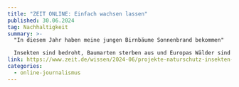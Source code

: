 ```yaml
---
title: "ZEIT ONLINE: Einfach wachsen lassen"
published: 30.06.2024
tag: Nachhaltigkeit
summary: >-
  "In diesem Jahr haben meine jungen Birnbäume Sonnenbrand bekommen"

  Insekten sind bedroht, Baumarten sterben aus und Europas Wälder sind in einem schlechten Zustand. Plan D zeigt fünf Naturschutzprojekte, die das ändern wollen.
link: https://www.zeit.de/wissen/2024-06/projekte-naturschutz-insekten-baeume-wildblumen
categories:
  - online-journalismus
---
```

